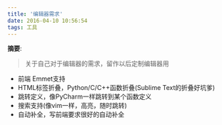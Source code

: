 ```yaml
---
title: '编辑器需求'
date: 2016-04-10 10:56:54
tags: 工具
---
```


__摘要__:
> 关于自己对于编辑器的需求，留作以后定制编辑器用


<!-- more -->

+ 前端 Emmet支持
+ HTML标签折叠，Python/C/C++函数折叠(Sublime Text的折叠好坑爹)
+ 跳转定义，像PyCharm一样跳转到某个函数定义
+ 搜索支持(像vim一样，高亮，随时跳转)
+ 自动补全，写前端要求很好的自动补全
